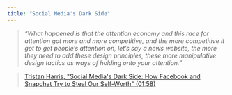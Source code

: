 ```yaml
---
title: "Social Media's Dark Side"
---
```

>*“What happened is that the attention economy and this race for attention got more and more competitive, and the more competitive it got to get people’s attention on, let’s say a news website, the more they need to add these design principles, these more manipulative design tactics as ways of holding onto your attention.”* 

>[Tristan Harris, "Social Media's Dark Side: How Facebook and Snapchat Try to Steal Our Self-Worth" (01:58)](https://www.youtube.com/watch?v=HBRLMoL_vTQ)